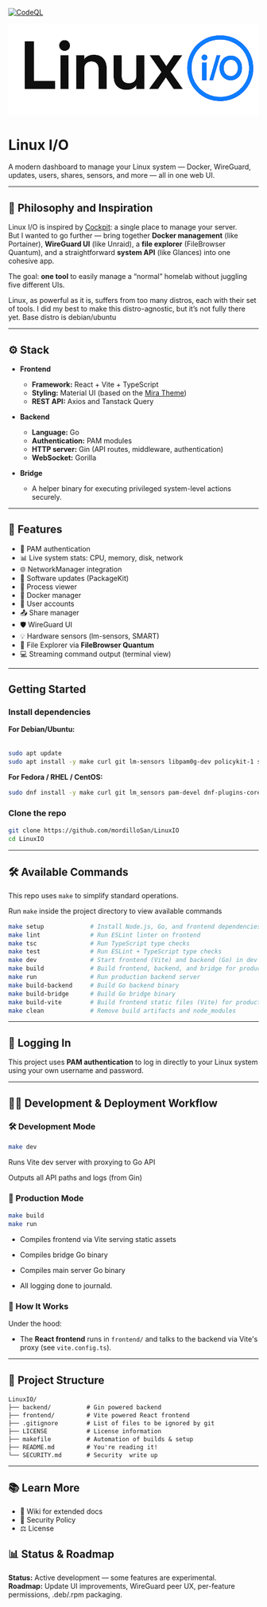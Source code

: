[![CodeQL](https://github.com/mordilloSan/LinuxIO/actions/workflows/github-code-scanning/codeql/badge.svg)](https://github.com/mordilloSan/LinuxIO/actions/workflows/github-code-scanning/codeql)

![Logo](frontend/public/Logo.png)

# Linux I/O

A modern dashboard to manage your Linux system — Docker, WireGuard, updates, users, shares, sensors, and more — all in one web UI.

---

## 🧠 Philosophy and Inspiration

Linux I/O is inspired by [Cockpit](https://cockpit-project.org/): a single place to manage your server.  
But I wanted to go further — bring together **Docker management** (like Portainer), **WireGuard UI** (like Unraid), a **file explorer** (FileBrowser Quantum), and a straightforward **system API** (like Glances) into one cohesive app.

The goal: **one tool** to easily manage a “normal” homelab without juggling five different UIs.

Linux, as powerful as it is, suffers from too many distros, each with their set of tools.
I did my best to make this distro-agnostic, but it’s not fully there yet.
Base distro is debian/ubuntu

---

## ⚙️ Stack

- **Frontend**

  - **Framework:** React + Vite + TypeScript
  - **Styling:** Material UI (based on the [Mira Theme](https://mira.bootlab.io))
  - **REST API:** Axios and Tanstack Query

- **Backend**

  - **Language:** Go
  - **Authentication:** PAM modules
  - **HTTP server:** Gin (API routes, middleware, authentication)
  - **WebSocket:** Gorilla

- **Bridge**
  - A helper binary for executing privileged system-level actions securely.

---

## 🚀 Features

- 🔐 PAM authentication
- 📊 Live system stats: CPU, memory, disk, network
- 🌐 NetworkManager integration
- 🔄 Software updates (PackageKit)
- 🧠 Process viewer
- 🐳 Docker manager
- 👤 User accounts
- 📤 Share manager
- 🛡️ WireGuard UI
- 💡 Hardware sensors (lm-sensors, SMART)
- 📁 File Explorer via **FileBrowser Quantum**
- 💻 Streaming command output (terminal view)

---

## Getting Started

### Install dependencies

**For Debian/Ubuntu:**

```bash

sudo apt update
sudo apt install -y make curl git lm-sensors libpam0g-dev policykit-1 smartmontools python3-gi python3-dbus
```

**For Fedora / RHEL / CentOS:**

```bash
sudo dnf install -y make curl git lm_sensors pam-devel dnf-plugins-core smartmontools python3-gi python3-dbus
```

### Clone the repo

```bash
git clone https://github.com/mordilloSan/LinuxIO
cd LinuxIO
```

---

## 🛠️ Available Commands

This repo uses `make` to simplify standard operations.

Run `make` inside the project directory to view available commands

```bash
make setup             # Install Node.js, Go, and frontend dependencies
make lint              # Run ESLint linter on frontend
make tsc               # Run TypeScript type checks
make test              # Run ESLint + TypeScript type checks
make dev               # Start frontend (Vite) and backend (Go) in dev mode
make build             # Build frontend, backend, and bridge for production
make run               # Run production backend server
make build-backend     # Build Go backend binary
make build-bridge      # Build Go bridge binary
make build-vite        # Build frontend static files (Vite) for production
make clean             # Remove build artifacts and node_modules

```

---

## 🔐 Logging In

This project uses **PAM authentication** to log in directly to your Linux system using your own username and password.

---

## 👨‍💼 Development & Deployment Workflow

### 🛠️ Development Mode

```bash
make dev
```

Runs Vite dev server with proxying to Go API

Outputs all API paths and logs (from Gin)

### 🚀 Production Mode

```bash
make build
make run
```

- Compiles frontend via Vite serving static assets

- Compiles bridge Go binary

- Compiles main server Go binary

- All logging done to journald.

### 🔪 How It Works

Under the hood:

- The **React frontend** runs in `frontend/` and talks to the backend via Vite's proxy (see `vite.config.ts`).

---

## 📁 Project Structure

```
LinuxIO/
├── backend/          # Gin powered backend
├── frontend/         # Vite powered React frontend
├── .gitignore        # List of files to be ignored by git
├── LICENSE           # License information
├── makefile          # Automation of builds & setup
├── README.md         # You're reading it!
└── SECURITY.md       # Security  write up
```

---

## 📚 Learn More

- 📖 Wiki for extended docs
- 🔐 Security Policy
- ⚖️ License

## 📊 Status & Roadmap

**Status:** Active development — some features are experimental.  
**Roadmap:** Update UI improvements, WireGuard peer UX, per-feature permissions, .deb/.rpm packaging.

